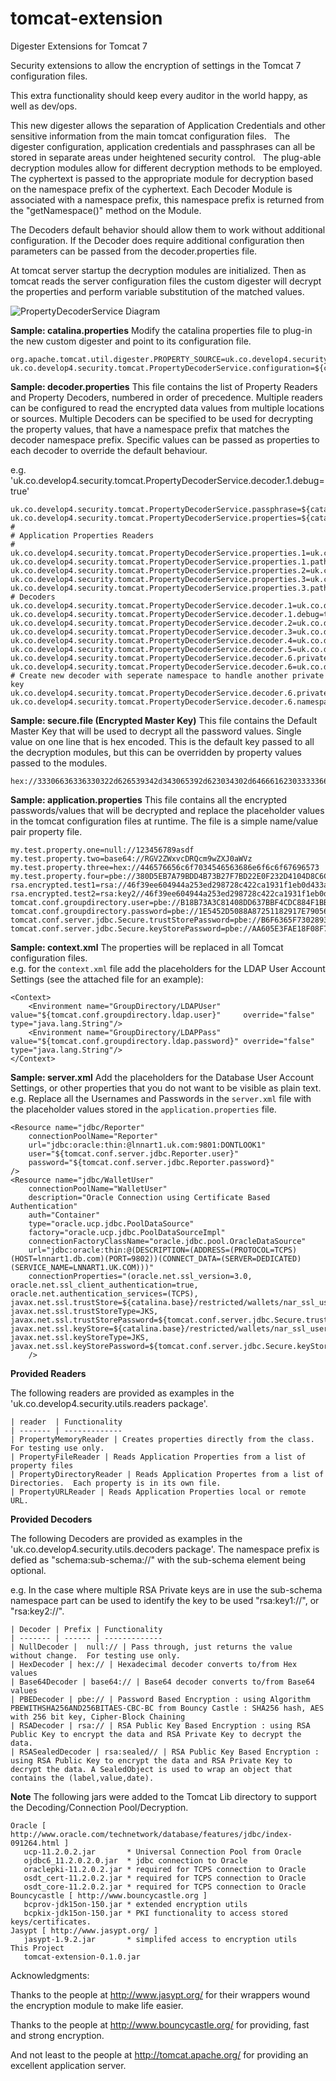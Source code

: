 tomcat-extension
================

Digester Extensions for Tomcat 7

Security extensions to allow the encryption of settings in the Tomcat 7 configuration files.  

This extra functionality should keep every auditor in the world happy, as well as dev/ops. 

This new digester allows the separation of Application Credentials and other sensitive information
from the main tomcat configuration files.   The digester configuration, application credentials and passphrases
can all be stored in separate areas under heightened security control.   The plug-able decryption modules allow
for different decryption methods to be employed.  The cyphertext is passed to the appropriate module for decryption
based on the namespace prefix of the cyphertext.   Each Decoder Module is associated with a namespace prefix, this
namespace prefix is returned from the "getNamespace()" method on the Module.
 
The Decoders default behavior should allow them to work without additional configuration. If the Decoder does require additional configuration
then parameters can be passed from the decoder.properties file.

At tomcat server startup the decryption modules are initialized. Then as tomcat reads the server configuration files the custom 
digester will decrypt the properties and perform variable substitution of the matched values.

![PropertyDecoderService Diagram](https://raw.githubusercontent.com/develop4/tomcat-extension/development/src/site/resources/images/PropertyDigester.png "PropertyDecoderService Diagram")

**Sample: catalina.properties**
Modify the catalina properties file to plug-in the new custom digester and point to its configuration file.
```
org.apache.tomcat.util.digester.PROPERTY_SOURCE=uk.co.develop4.security.tomcat.PropertyDecoderService
uk.co.develop4.security.tomcat.PropertyDecoderService.configuration=${catalina.base}/restricted/settings/decoder.properties
```

**Sample: decoder.properties**
This file contains the list of Property Readers and Property Decoders, numbered in order of precedence.  Multiple readers can be configured to read the encrypted data values from multiple locations or sources.  Multiple Decoders can be specified to be used for decrypting the property values, that have a namespace prefix that matches
the decoder namespace prefix.   Specific values can be passed as properties to each decoder to override the default behaviour.

e.g. 'uk.co.develop4.security.tomcat.PropertyDecoderService.decoder.1.debug=true'
```
uk.co.develop4.security.tomcat.PropertyDecoderService.passphrase=${catalina.base}/restricted/keystore/secure.file
uk.co.develop4.security.tomcat.PropertyDecoderService.properties=${catalina.base}/restricted/properties/application.properties
#
# Application Properties Readers
#
uk.co.develop4.security.tomcat.PropertyDecoderService.properties.1=uk.co.develop4.security.utils.readers.PropertyFileReader
uk.co.develop4.security.tomcat.PropertyDecoderService.properties.1.path=${catalina.base}/restricted/properties/application.properties;${catalina.base}/restricted/properties/application_rsa.properties
uk.co.develop4.security.tomcat.PropertyDecoderService.properties.2=uk.co.develop4.security.utils.readers.PropertyMemoryReader
uk.co.develop4.security.tomcat.PropertyDecoderService.properties.3=uk.co.develop4.security.utils.readers.PropertyDirectoryReader
uk.co.develop4.security.tomcat.PropertyDecoderService.properties.3.path=${catalina.base}/restricted/properties/propertySetOne;${catalina.base}/restricted/properties/propertySetTwo
# Decoders
uk.co.develop4.security.tomcat.PropertyDecoderService.decoder.1=uk.co.develop4.security.utils.decoders.NullDecoder
uk.co.develop4.security.tomcat.PropertyDecoderService.decoder.1.debug=true
uk.co.develop4.security.tomcat.PropertyDecoderService.decoder.2=uk.co.develop4.security.utils.decoders.Base64Decoder
uk.co.develop4.security.tomcat.PropertyDecoderService.decoder.3=uk.co.develop4.security.utils.decoders.HexDecoder
uk.co.develop4.security.tomcat.PropertyDecoderService.decoder.4=uk.co.develop4.security.utils.decoders.PBEDecoder
uk.co.develop4.security.tomcat.PropertyDecoderService.decoder.5=uk.co.develop4.security.utils.decoders.RSADecoder
uk.co.develop4.security.tomcat.PropertyDecoderService.decoder.6.privateKeyFile=${catalina.base}/restricted/keystore/privateKeyOne.pem
uk.co.develop4.security.tomcat.PropertyDecoderService.decoder.6=uk.co.develop4.security.utils.decoders.RSADecoder
# Create new decoder with seperate namespace to handle another private key
uk.co.develop4.security.tomcat.PropertyDecoderService.decoder.6.privateKeyFile=${catalina.base}/restricted/keystore/privateKeyTwo.pem
uk.co.develop4.security.tomcat.PropertyDecoderService.decoder.6.namespace=rsa:key2//
```

**Sample: secure.file (Encrypted Master Key)**
This file contains the Default Master Key that will be used to decrypt all the password values.  Single value on one line that is hex encoded. 
This is the default key passed to all the decryption modules, but this can be overridden by property values passed to the modules.
```
hex://33306636336330322d626539342d343065392d623034302d646661623033333661643930
```

**Sample: application.properties**
This file contains all the encrypted passwords/values that will be decrypted and replace the placeholder values in the tomcat configuration files at runtime.
The file is a simple name/value pair property file.
```
my.test.property.one=null://123456789asdf
my.test.property.two=base64://RGV2ZWxvcDRQcm9wZXJ0aWVz
my.test.property.three=hex://446576656c6f7034546563686e6f6c6f67696573
my.test.property.four=pbe://380D5EB7A79BDD4B73B27F7BD22E0F232D4104D8C6C90033F07D680AD7876E62CF905F0D189628CEDF24CADEA388BDCF
rsa.encrypted.test1=rsa://46f39ee604944a253ed298728c422ca1931f1eb0d433a450e941735f6b335b...c911
rsa.encrypted.test2=rsa:key2//46f39ee604944a253ed298728c422ca1931f1eb0d433a450e941735f6b...4d82
tomcat.conf.groupdirectory.user=pbe://B18B73A3C81408DD637BBF4CDC884F1BB1E24845F31EC3237A165BB8568EB0F5
tomcat.conf.groupdirectory.password=pbe://1E5452D5088A87251182917E79056B45216B67277BFFD25DA438D3BE153C29C8
tomcat.conf.server.jdbc.Secure.trustStorePassword=pbe://B6F6365F73028930C4DE748447725E58470E48FA3B6CE33105CECAE0F3C6EB29
tomcat.conf.server.jdbc.Secure.keyStorePassword=pbe://AA605E3FAE18F08F75FDA06D48CC1E4298841B586FE3D5F630D8687AD836AC18
```

**Sample: context.xml**
The properties will be replaced in all Tomcat configuration files.  
e.g. for the `context.xml` file add the placeholders for the LDAP User Account Settings (see the attached file for an example):
```
<Context>
    <Environment name="GroupDirectory/LDAPUser" value="${tomcat.conf.groupdirectory.ldap.user}"     override="false" type="java.lang.String"/>
    <Environment name="GroupDirectory/LDAPPass" value="${tomcat.conf.groupdirectory.ldap.password}" override="false" type="java.lang.String"/>
</Context>
```

**Sample: server.xml**
Add the placeholders for the Database User Account Settings, or other properties that you do not want to be visible as plain text.  e.g. Replace all the Usernames and Passwords in the `server.xml` file with the 
placeholder values stored in the `application.properties` file.
```
<Resource name="jdbc/Reporter"
    connectionPoolName="Reporter"
    url="jdbc:oracle:thin:@lnnart1.uk.com:9801:DONTLOOK1"
    user="${tomcat.conf.server.jdbc.Reporter.user}"
    password="${tomcat.conf.server.jdbc.Reporter.password}"
/>
<Resource name="jdbc/WalletUser" 
    connectionPoolName="WalletUser"
    description="Oracle Connection using Certificate Based Authentication"
    auth="Container" 
    type="oracle.ucp.jdbc.PoolDataSource" 
    factory="oracle.ucp.jdbc.PoolDataSourceImpl"
    connectionFactoryClassName="oracle.jdbc.pool.OracleDataSource"
    url="jdbc:oracle:thin:@(DESCRIPTION=(ADDRESS=(PROTOCOL=TCPS)(HOST=lnnart1.db.com)(PORT=9802))(CONNECT_DATA=(SERVER=DEDICATED)(SERVICE_NAME=LNNART1.UK.COM)))"
    connectionProperties="(oracle.net.ssl_version=3.0,
oracle.net.ssl_client_authentication=true,
oracle.net.authentication_services=(TCPS),
javax.net.ssl.trustStore=${catalina.base}/restricted/wallets/nar_ssl_user/truststore.jks,
javax.net.ssl.trustStoreType=JKS,
javax.net.ssl.trustStorePassword=${tomcat.conf.server.jdbc.Secure.trustStorePassword},
javax.net.ssl.keyStore=${catalina.base}/restricted/wallets/nar_ssl_user/nar_ssl_user.jks,
javax.net.ssl.keyStoreType=JKS,
javax.net.ssl.keyStorePassword=${tomcat.conf.server.jdbc.Secure.keyStorePassword})"		
	/>
```

**Provided Readers**

The following readers are provided as examples in the 'uk.co.develop4.security.utils.readers package'.

```
| reader  | Functionality
| ------- | -------------
| PropertyMemoryReader | Creates properties directly from the class. For testing use only.
| PropertyFileReader | Reads Application Properties from a list of property files 
| PropertyDirectoryReader | Reads Application Propertes from a list of Directories.  Each property is in its own file.
| PropertyURLReader | Reads Application Properties local or remote URL. 
```

**Provided Decoders**

The following Decoders are provided as examples in the 'uk.co.develop4.security.utils.decoders package'.  The namespace prefix is defied as "schema:sub-schema://" with the sub-schema element being optional.

e.g. In the case where multiple RSA Private keys are in use the sub-schema namespace part can be used to identify the key to be used "rsa:key1://", or "rsa:key2://".  

```
| Decoder | Prefix | Functionality
| ------- | ------ | -------------
| NullDecoder |  null:// | Pass through, just returns the value without change.  For testing use only.
| HexDecoder | hex:// | Hexadecimal decoder converts to/from Hex values
| Base64Decoder | base64:// | Base64 decoder converts to/from Base64 values
| PBEDecoder | pbe:// | Password Based Encryption : using Algorithm PBEWITHSHA256AND256BITAES-CBC-BC from Bouncy Castle : SHA256 hash, AES with 256 bit key, Cipher-Block Chaining 
| RSADecoder | rsa:// | RSA Public Key Based Encryption : using RSA Public Key to encrypt the data and RSA Private Key to decrypt the data. 
| RSASealedDecoder | rsa:sealed// | RSA Public Key Based Encryption : using RSA Public Key to encrypt the data and RSA Private Key to decrypt the data. A SealedObject is used to wrap an object that contains the (label,value,date).
```

**Note**
The following jars were added to the Tomcat Lib directory to support the Decoding/Connection Pool/Decryption.

```
Oracle [ http://www.oracle.com/technetwork/database/features/jdbc/index-091264.html ]
   ucp-11.2.0.2.jar       * Universal Connection Pool from Oracle
   ojdbc6_11.2.0.2.0.jar  * jdbc connection to Oracle
   oraclepki-11.2.0.2.jar * required for TCPS connection to Oracle
   osdt_cert-11.2.0.2.jar * required for TCPS connection to Oracle
   osdt_core-11.2.0.2.jar * required for TCPS connection to Oracle
Bouncycastle [ http://www.bouncycastle.org ]
   bcprov-jdk15on-150.jar * extended encryption utils
   bcpkix-jdk15on-150.jar * PKI functionality to access stored keys/certificates.
Jasypt [ http://www.jasypt.org/ ]
   jasypt-1.9.2.jar       * simplifed access to encryption utils
This Project
   tomcat-extension-0.1.0.jar
```

Acknowledgments:

Thanks to the people at http://www.jasypt.org/ for their wrappers wound the encryption module to make life easier.

Thanks to the people at http://www.bouncycastle.org/ for providing, fast and strong encryption.

And not least to the people at http://tomcat.apache.org/ for providing an excellent application server.





